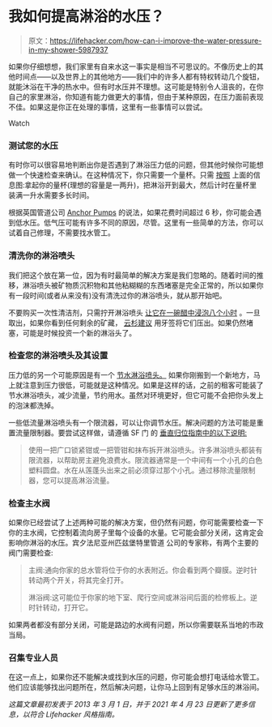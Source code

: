 # 我如何提高淋浴的水压？

> 原文：<https://lifehacker.com/how-can-i-improve-the-water-pressure-in-my-shower-5987937>

如果你仔细想想，我们家里有自来水这一事实是相当不可思议的。不像历史上的其他时间点——以及世界上的其他地方——我们中的许多人都有特权转动几个旋钮，就能沐浴在干净的热水中。但有时水压并不理想。这可能是特别令人沮丧的，在你自己的家里淋浴，你知道有能力做更大的事情，但由于某种原因，在压力面前表现不佳。如果这是你正在处理的事情，这里有一些事情可以尝试。

Watch

### **测试您的水压**

有时你可以很容易地判断出你是否遇到了淋浴压力低的问题，但其他时候你可能想做一个快速检查来确认。在这种情况下，你只需要一个量杯。只需 [按照](https://www.anchorpumps.com/blog/increase-water-pressure-shower/) 上面的信息图:拿起你的量杯(理想的容量是一两升)，把淋浴开到最大，然后计时在量杯里装满一升水需要多长时间。

根据英国管道公司 [Anchor Pumps](https://www.anchorpumps.com/blog/increase-water-pressure-shower/) 的说法，如果花费时间超过 6 秒，你可能会遇到低水压。低气压可能有许多不同的原因，尽管。这里有一些简单的方法，你可以试着自己修理，不需要找水管工。

### **清洗你的淋浴喷头**

我们把这个放在第一位，因为有时最简单的解决方案是我们忽略的。随着时间的推移，淋浴喷头被矿物质沉积物和其他粘糊糊的东西堵塞是完全正常的，所以如果你有一段时间(或者从来没有)没有清洗过你的淋浴喷头，就从那开始吧。

不要购买一次性清洁剂，只需拧开淋浴喷头 [让它在一碗醋中浸泡八个小时](https://lifehacker.com/clean-every-part-of-your-shower-with-household-items-1508395198#:~:text=Cover%20your%20shower%20faucet%20with,let%20it%20dry%2C%20then%20rehang.) 。一旦取出，如果你看到任何剩余的矿藏， [云杉建议](https://www.thespruce.com/increase-low-shower-pressure-4052359) 用牙签将它们压出。如果仍然堵塞，可能是时候投资一个新的淋浴头了。

### **检查您的淋浴喷头及其设置**

压力低的另一个可能原因是有一个 [节水淋浴喷头。](https://blog.constellation.com/2017/06/23/best-low-flow-shower-heads/) 如果你刚搬到一个新地方，马上就注意到压力很低，可能就是这种情况。如果是这样的话，之前的租客可能装了节水淋浴喷头，减少流量，节约用水。虽然对环境更好，但它可能不会把你头发上的泡沫都洗掉。

一些低流量淋浴喷头有一个限流器，可以让你调节水压。解决问题的方法可能是重置流量限制器。要尝试这样做，请遵循 SF 门 的 [垂直归位指南中的以下说明:](https://homeguides.sfgate.com/improve-shower-flow-47464.html)

> 使用一把广口锁紧钳或一把管钳和抹布拆开淋浴喷头。许多淋浴喷头都装有限流器，以帮助房主避免浪费水。限流器通常是一个中间有一个小孔的白色塑料圆盘。水在从莲蓬头出来之前必须穿过那个小孔。通过移除流量限制器，您可以提高淋浴流量。

### **检查主水阀**

如果你已经尝试了上述两种可能的解决方案，但仍然有问题，你可能需要检查一下你的主水阀，它控制着流向房子里每个设备的水量。它可能会部分关闭，这肯定会影响你淋浴的水压。宾夕法尼亚州匹兹堡特里管道 公司的专家称，有两个主要的阀门需要检查:

> 主阀:通向你家的总水管将位于你的水表附近。你会看到两个瓣膜。逆时针转动两个开关，将其完全打开。
> 
> 淋浴阀:这可能位于你家的地下室、爬行空间或淋浴间后面的检修板上。逆时针转动，打开它。

如果两者都没有部分关闭，可能是路边的水阀有问题，所以你需要联系当地的市政当局。

### **召集专业人员**

在这一点上，如果你还不能解决或找到水压的问题，你可能会想打电话给水管工。他们应该能够找出问题所在，然后解决问题，让你马上回到有足够水压的淋浴间。

*这篇文章最初发表于 2013 年 3 月 1 日，并于 2021 年 4 月 23 日更新了更多信息，以符合 Lifehacker 风格指南。*
